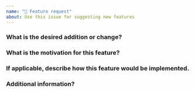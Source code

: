 ```yaml
---
name: "🚀 Feature request"
about: Use this issue for suggesting new features
---
```


<!--

Welcome!  If you have a feature you would like us to implement you can suggest it with this template.
-->

### What is the desired addition or change?

<!--
  Provide a clear and concise description of what the feature is.
  For example, "I'm always frustrated when..."
-->

### What is the motivation for this feature?


### If applicable, describe how this feature would be implemented.

<!--
  You might want to link related issues or research papers here
-->

### Additional information?

<!--
  Is there anything else you can add about the proposal?
  You might want to link to related issues here, if you haven't already.
-->
